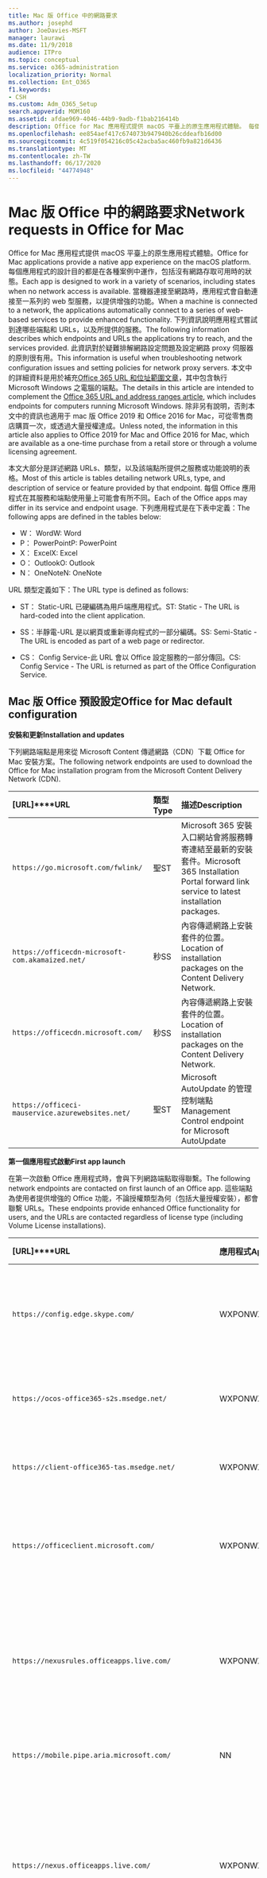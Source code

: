 ```yaml
---
title: Mac 版 Office 中的網路要求
ms.author: josephd
author: JoeDavies-MSFT
manager: laurawi
ms.date: 11/9/2018
audience: ITPro
ms.topic: conceptual
ms.service: o365-administration
localization_priority: Normal
ms.collection: Ent_O365
f1.keywords:
- CSH
ms.custom: Adm_O365_Setup
search.appverid: MOM160
ms.assetid: afdae969-4046-44b9-9adb-f1bab216414b
description: Office for Mac 應用程式提供 macOS 平臺上的原生應用程式體驗。 每個應用程式的設計目的都是在各種案例中運作，包括沒有網路存取可用時的狀態。 當機器連接至網路時，應用程式會自動連接至一系列的 web 型服務，以提供增強的功能。 本白皮書說明應用程式嘗試到達哪些端點和 URLs，以及所提供的服務。 此資訊對於疑難排解網路設定問題及設定網路 proxy 伺服器的原則很有用。 本文中的詳細資料主要是用於補充 Office 365 URL 和位址範圍文章。
ms.openlocfilehash: ee854aef417c674073b947940b26cddeafb16d00
ms.sourcegitcommit: 4c519f054216c05c42acba5ac460fb9a821d6436
ms.translationtype: MT
ms.contentlocale: zh-TW
ms.lasthandoff: 06/17/2020
ms.locfileid: "44774948"
---
```

# <a name="network-requests-in-office-for-mac"></a><span data-ttu-id="958d3-108">Mac 版 Office 中的網路要求</span><span class="sxs-lookup"><span data-stu-id="958d3-108">Network requests in Office for Mac</span></span>

<span data-ttu-id="958d3-109">Office for Mac 應用程式提供 macOS 平臺上的原生應用程式體驗。</span><span class="sxs-lookup"><span data-stu-id="958d3-109">Office for Mac applications provide a native app experience on the macOS platform.</span></span> <span data-ttu-id="958d3-110">每個應用程式的設計目的都是在各種案例中運作，包括沒有網路存取可用時的狀態。</span><span class="sxs-lookup"><span data-stu-id="958d3-110">Each app is designed to work in a variety of scenarios, including states when no network access is available.</span></span> <span data-ttu-id="958d3-111">當機器連接至網路時，應用程式會自動連接至一系列的 web 型服務，以提供增強的功能。</span><span class="sxs-lookup"><span data-stu-id="958d3-111">When a machine is connected to a network, the applications automatically connect to a series of web-based services to provide enhanced functionality.</span></span> <span data-ttu-id="958d3-112">下列資訊說明應用程式嘗試到達哪些端點和 URLs，以及所提供的服務。</span><span class="sxs-lookup"><span data-stu-id="958d3-112">The following information describes which endpoints and URLs the applications try to reach, and the services provided.</span></span> <span data-ttu-id="958d3-113">此資訊對於疑難排解網路設定問題及設定網路 proxy 伺服器的原則很有用。</span><span class="sxs-lookup"><span data-stu-id="958d3-113">This information is useful when troubleshooting network configuration issues and setting policies for network proxy servers.</span></span> <span data-ttu-id="958d3-114">本文中的詳細資料是用於補充[Office 365 URL 和位址範圍文章](urls-and-ip-address-ranges.md)，其中包含執行 Microsoft Windows 之電腦的端點。</span><span class="sxs-lookup"><span data-stu-id="958d3-114">The details in this article are intended to complement the [Office 365 URL and address ranges article](urls-and-ip-address-ranges.md), which includes endpoints for computers running Microsoft Windows.</span></span> <span data-ttu-id="958d3-115">除非另有說明，否則本文中的資訊也適用于 mac 版 Office 2019 和 Office 2016 for Mac，可從零售商店購買一次，或透過大量授權達成。</span><span class="sxs-lookup"><span data-stu-id="958d3-115">Unless noted, the information in this article also applies to Office 2019 for Mac and Office 2016 for Mac, which are available as a one-time purchase from a retail store or through a volume licensing agreement.</span></span> 

  
<span data-ttu-id="958d3-116">本文大部分是詳述網路 URLs、類型，以及該端點所提供之服務或功能說明的表格。</span><span class="sxs-lookup"><span data-stu-id="958d3-116">Most of this article is tables detailing network URLs, type, and description of service or feature provided by that endpoint.</span></span> <span data-ttu-id="958d3-117">每個 Office 應用程式在其服務和端點使用量上可能會有所不同。</span><span class="sxs-lookup"><span data-stu-id="958d3-117">Each of the Office apps may differ in its service and endpoint usage.</span></span> <span data-ttu-id="958d3-118">下列應用程式是在下表中定義：</span><span class="sxs-lookup"><span data-stu-id="958d3-118">The following apps are defined in the tables below:</span></span>
  
- <span data-ttu-id="958d3-119">W： Word</span><span class="sxs-lookup"><span data-stu-id="958d3-119">W: Word</span></span>
- <span data-ttu-id="958d3-120">P： PowerPoint</span><span class="sxs-lookup"><span data-stu-id="958d3-120">P: PowerPoint</span></span>
- <span data-ttu-id="958d3-121">X： Excel</span><span class="sxs-lookup"><span data-stu-id="958d3-121">X: Excel</span></span>
- <span data-ttu-id="958d3-122">O： Outlook</span><span class="sxs-lookup"><span data-stu-id="958d3-122">O: Outlook</span></span>
- <span data-ttu-id="958d3-123">N： OneNote</span><span class="sxs-lookup"><span data-stu-id="958d3-123">N: OneNote</span></span>
   
<span data-ttu-id="958d3-124">URL 類型定義如下：</span><span class="sxs-lookup"><span data-stu-id="958d3-124">The URL type is defined as follows:</span></span>
  
- <span data-ttu-id="958d3-125">ST： Static-URL 已硬編碼為用戶端應用程式。</span><span class="sxs-lookup"><span data-stu-id="958d3-125">ST: Static - The URL is hard-coded into the client application.</span></span>
    
- <span data-ttu-id="958d3-126">SS：半靜電-URL 是以網頁或重新導向程式的一部分編碼。</span><span class="sxs-lookup"><span data-stu-id="958d3-126">SS: Semi-Static - The URL is encoded as part of a web page or redirector.</span></span>
    
- <span data-ttu-id="958d3-127">CS： Config Service-此 URL 會以 Office 設定服務的一部分傳回。</span><span class="sxs-lookup"><span data-stu-id="958d3-127">CS: Config Service - The URL is returned as part of the Office Configuration Service.</span></span>

    
## <a name="office-for-mac-default-configuration"></a><span data-ttu-id="958d3-128">Mac 版 Office 預設設定</span><span class="sxs-lookup"><span data-stu-id="958d3-128">Office for Mac default configuration</span></span>

 <span data-ttu-id="958d3-129">**安裝和更新**</span><span class="sxs-lookup"><span data-stu-id="958d3-129">**Installation and updates**</span></span>
  
<span data-ttu-id="958d3-130">下列網路端點是用來從 Microsoft Content 傳遞網路（CDN）下載 Office for Mac 安裝方案。</span><span class="sxs-lookup"><span data-stu-id="958d3-130">The following network endpoints are used to download the Office for Mac installation program from the Microsoft Content Delivery Network (CDN).</span></span>
  
|<span data-ttu-id="958d3-131">[URL]\*\*\*\*</span><span class="sxs-lookup"><span data-stu-id="958d3-131">**URL**</span></span>|<span data-ttu-id="958d3-132">**類型**</span><span class="sxs-lookup"><span data-stu-id="958d3-132">**Type**</span></span>|<span data-ttu-id="958d3-133">**描述**</span><span class="sxs-lookup"><span data-stu-id="958d3-133">**Description**</span></span>|
|:-----|:-----|:-----|
|```https://go.microsoft.com/fwlink/```  <br/> |<span data-ttu-id="958d3-134">聖</span><span class="sxs-lookup"><span data-stu-id="958d3-134">ST</span></span>  <br/> |<span data-ttu-id="958d3-135">Microsoft 365 安裝入口網站會將服務轉寄連結至最新的安裝套件。</span><span class="sxs-lookup"><span data-stu-id="958d3-135">Microsoft 365 Installation Portal forward link service to latest installation packages.</span></span>  <br/> |
|```https://officecdn-microsoft-com.akamaized.net/```  <br/> |<span data-ttu-id="958d3-136">秒</span><span class="sxs-lookup"><span data-stu-id="958d3-136">SS</span></span>  <br/> |<span data-ttu-id="958d3-137">內容傳遞網路上安裝套件的位置。</span><span class="sxs-lookup"><span data-stu-id="958d3-137">Location of installation packages on the Content Delivery Network.</span></span>  <br/> |
|```https://officecdn.microsoft.com/```  <br/> |<span data-ttu-id="958d3-138">秒</span><span class="sxs-lookup"><span data-stu-id="958d3-138">SS</span></span>  <br/> |<span data-ttu-id="958d3-139">內容傳遞網路上安裝套件的位置。</span><span class="sxs-lookup"><span data-stu-id="958d3-139">Location of installation packages on the Content Delivery Network.</span></span>  <br/> |
|```https://officeci-mauservice.azurewebsites.net/```  <br/> |<span data-ttu-id="958d3-140">聖</span><span class="sxs-lookup"><span data-stu-id="958d3-140">ST</span></span>  <br/> |<span data-ttu-id="958d3-141">Microsoft AutoUpdate 的管理控制端點</span><span class="sxs-lookup"><span data-stu-id="958d3-141">Management Control endpoint for Microsoft AutoUpdate</span></span>  <br/> |
   
 <span data-ttu-id="958d3-142">**第一個應用程式啟動**</span><span class="sxs-lookup"><span data-stu-id="958d3-142">**First app launch**</span></span>
  
<span data-ttu-id="958d3-143">在第一次啟動 Office 應用程式時，會與下列網路端點取得聯繫。</span><span class="sxs-lookup"><span data-stu-id="958d3-143">The following network endpoints are contacted on first launch of an Office app.</span></span> <span data-ttu-id="958d3-144">這些端點為使用者提供增強的 Office 功能，不論授權類型為何（包括大量授權安裝），都會聯繫 URLs。</span><span class="sxs-lookup"><span data-stu-id="958d3-144">These endpoints provide enhanced Office functionality for users, and the URLs are contacted regardless of license type (including Volume License installations).</span></span>
  
|<span data-ttu-id="958d3-145">[URL]\*\*\*\*</span><span class="sxs-lookup"><span data-stu-id="958d3-145">**URL**</span></span>|<span data-ttu-id="958d3-146">**應用程式**</span><span class="sxs-lookup"><span data-stu-id="958d3-146">**Apps**</span></span>|<span data-ttu-id="958d3-147">**類型**</span><span class="sxs-lookup"><span data-stu-id="958d3-147">**Type**</span></span>|<span data-ttu-id="958d3-148">**描述**</span><span class="sxs-lookup"><span data-stu-id="958d3-148">**Description**</span></span>|
|:-----|:-----|:-----|:-----|
|```https://config.edge.skype.com/```  <br/> |<span data-ttu-id="958d3-149">WXPON</span><span class="sxs-lookup"><span data-stu-id="958d3-149">WXPON</span></span>  <br/> |<span data-ttu-id="958d3-150">聖</span><span class="sxs-lookup"><span data-stu-id="958d3-150">ST</span></span>  <br/> |<span data-ttu-id="958d3-151">' Flighting ' 設定-允許功能變亮及實驗。</span><span class="sxs-lookup"><span data-stu-id="958d3-151">'Flighting' Configuration - allows for feature light-up and experimentation.</span></span>  <br/> |
|```https://ocos-office365-s2s.msedge.net/```  <br/> |<span data-ttu-id="958d3-152">WXPON</span><span class="sxs-lookup"><span data-stu-id="958d3-152">WXPON</span></span>  <br/> |<span data-ttu-id="958d3-153">聖</span><span class="sxs-lookup"><span data-stu-id="958d3-153">ST</span></span>  <br/> |<span data-ttu-id="958d3-154">' Flighting ' 網路設定測試</span><span class="sxs-lookup"><span data-stu-id="958d3-154">'Flighting' Network Configuration Test</span></span>  <br/> |
|```https://client-office365-tas.msedge.net/```  <br/> |<span data-ttu-id="958d3-155">WXPON</span><span class="sxs-lookup"><span data-stu-id="958d3-155">WXPON</span></span>  <br/> |<span data-ttu-id="958d3-156">聖</span><span class="sxs-lookup"><span data-stu-id="958d3-156">ST</span></span>  <br/> |<span data-ttu-id="958d3-157">' Flighting ' 網路設定測試</span><span class="sxs-lookup"><span data-stu-id="958d3-157">'Flighting' Network Configuration Test</span></span>  <br/> |
|```https://officeclient.microsoft.com/```  <br/> |<span data-ttu-id="958d3-158">WXPON</span><span class="sxs-lookup"><span data-stu-id="958d3-158">WXPON</span></span>  <br/> |<span data-ttu-id="958d3-159">聖</span><span class="sxs-lookup"><span data-stu-id="958d3-159">ST</span></span>  <br/> |<span data-ttu-id="958d3-160">Office 設定服務-服務端點的主清單。</span><span class="sxs-lookup"><span data-stu-id="958d3-160">Office Configuration Service - Master list of service endpoints.</span></span>  <br/> |
|```https://nexusrules.officeapps.live.com/```  <br/> |<span data-ttu-id="958d3-161">WXPON</span><span class="sxs-lookup"><span data-stu-id="958d3-161">WXPON</span></span>  <br/> |<span data-ttu-id="958d3-162">聖</span><span class="sxs-lookup"><span data-stu-id="958d3-162">ST</span></span>  <br/> |<span data-ttu-id="958d3-163">Office 規則遙測下載-告知用戶端要上傳至遙測服務的資料和事件。</span><span class="sxs-lookup"><span data-stu-id="958d3-163">Office Rules Telemetry download - Informs the client about what data and events to upload to the telemetry service.</span></span>  <br/> |
|```https://mobile.pipe.aria.microsoft.com/```  <br/> |<span data-ttu-id="958d3-164">N</span><span class="sxs-lookup"><span data-stu-id="958d3-164">N</span></span>  <br/> |<span data-ttu-id="958d3-165">Cs</span><span class="sxs-lookup"><span data-stu-id="958d3-165">CS</span></span>  <br/> |<span data-ttu-id="958d3-166">OneNote 遙測服務</span><span class="sxs-lookup"><span data-stu-id="958d3-166">OneNote Telemetry Service</span></span>  <br/> |
|```https://nexus.officeapps.live.com/```  <br/> |<span data-ttu-id="958d3-167">WXPON</span><span class="sxs-lookup"><span data-stu-id="958d3-167">WXPON</span></span>  <br/> |<span data-ttu-id="958d3-168">聖</span><span class="sxs-lookup"><span data-stu-id="958d3-168">ST</span></span>  <br/> |<span data-ttu-id="958d3-169">Office 遙測上傳報告-"Heartbeart" 和在用戶端發生的錯誤事件會上傳至遙測服務。</span><span class="sxs-lookup"><span data-stu-id="958d3-169">Office Telemetry Upload Reporting - "Heartbeart" and error events that occur on the client are uploaded to the telemetry service.</span></span>  <br/> |
|```https://templateservice.office.com/```  <br/> |<span data-ttu-id="958d3-170">WXP</span><span class="sxs-lookup"><span data-stu-id="958d3-170">WXP</span></span>  <br/> |<span data-ttu-id="958d3-171">Cs</span><span class="sxs-lookup"><span data-stu-id="958d3-171">CS</span></span>  <br/> |<span data-ttu-id="958d3-172">Office 範本服務-為使用者提供線上檔範本。</span><span class="sxs-lookup"><span data-stu-id="958d3-172">Office Template Service - Provides users with online document templates.</span></span>  <br/> |
|```https://omextemplates.content.office.net/```  <br/> |<span data-ttu-id="958d3-173">WXP</span><span class="sxs-lookup"><span data-stu-id="958d3-173">WXP</span></span>  <br/> |<span data-ttu-id="958d3-174">Cs</span><span class="sxs-lookup"><span data-stu-id="958d3-174">CS</span></span>  <br/> |<span data-ttu-id="958d3-175">Office 範本下載-PNG 範本影像的儲存。</span><span class="sxs-lookup"><span data-stu-id="958d3-175">Office Templates Downloads - Storage of PNG template images.</span></span>  <br/> |
|```https://store.office.com/```  <br/> |<span data-ttu-id="958d3-176">WXP</span><span class="sxs-lookup"><span data-stu-id="958d3-176">WXP</span></span>  <br/> |<span data-ttu-id="958d3-177">Cs</span><span class="sxs-lookup"><span data-stu-id="958d3-177">CS</span></span>  <br/> |<span data-ttu-id="958d3-178">Office 應用程式的儲存區設定。</span><span class="sxs-lookup"><span data-stu-id="958d3-178">Store configuration for Office apps.</span></span>  <br/> |
|```https://odc.officeapps.live.com/```  <br/> |<span data-ttu-id="958d3-179">WXPN</span><span class="sxs-lookup"><span data-stu-id="958d3-179">WXPN</span></span>  <br/> |<span data-ttu-id="958d3-180">Cs</span><span class="sxs-lookup"><span data-stu-id="958d3-180">CS</span></span>  <br/> |<span data-ttu-id="958d3-181">Office 檔整合服務目錄（服務和端點清單）和主領域探索。</span><span class="sxs-lookup"><span data-stu-id="958d3-181">Office Document Integration Services Catalog (list of services and endpoints) and Home Realm Discovery.</span></span>  <br/> |
|```https://cdn.odc.officeapps.live.com/```  <br/> |<span data-ttu-id="958d3-182">WXPON</span><span class="sxs-lookup"><span data-stu-id="958d3-182">WXPON</span></span>  <br/> |<span data-ttu-id="958d3-183">Cs</span><span class="sxs-lookup"><span data-stu-id="958d3-183">CS</span></span>  <br/> |<span data-ttu-id="958d3-184">家庭領域探索 v2 的資源（15.40 和更新版本）</span><span class="sxs-lookup"><span data-stu-id="958d3-184">Resources for Home Realm Discovery v2 (15.40 and later)</span></span>  <br/> |
|```https://officecdn.microsoft.com/```  <br/> |<span data-ttu-id="958d3-185">WXPON</span><span class="sxs-lookup"><span data-stu-id="958d3-185">WXPON</span></span>  <br/> |<span data-ttu-id="958d3-186">聖</span><span class="sxs-lookup"><span data-stu-id="958d3-186">ST</span></span>  <br/> |<span data-ttu-id="958d3-187">Microsoft AutoUpdate 資訊清單-檢查是否有可用的更新</span><span class="sxs-lookup"><span data-stu-id="958d3-187">Microsoft AutoUpdate Manifests - checks to see if there are updates available</span></span>  <br/> |
|```https://ajax.aspnetcdn.com/```  <br/> |<span data-ttu-id="958d3-188">WXPO</span><span class="sxs-lookup"><span data-stu-id="958d3-188">WXPO</span></span>  <br/> |<span data-ttu-id="958d3-189">秒</span><span class="sxs-lookup"><span data-stu-id="958d3-189">SS</span></span>  <br/> |<span data-ttu-id="958d3-190">Microsoft Ajax JavaScript 程式庫</span><span class="sxs-lookup"><span data-stu-id="958d3-190">Microsoft Ajax JavaScript Library</span></span>  <br/> |
|```https://wikipedia.firstpartyapps.oaspapps.com/```  <br/> |<span data-ttu-id="958d3-191">W</span><span class="sxs-lookup"><span data-stu-id="958d3-191">W</span></span>  <br/> |<span data-ttu-id="958d3-192">秒</span><span class="sxs-lookup"><span data-stu-id="958d3-192">SS</span></span>  <br/> |<span data-ttu-id="958d3-193">適用于 Office 的維琪百科應用程式設定和資源。</span><span class="sxs-lookup"><span data-stu-id="958d3-193">Wikipedia app for Office configuration and resources.</span></span>  <br/> |
|```https://excelbingmap.firstpartyapps.oaspapps.com/```  <br/> |<span data-ttu-id="958d3-194">X</span><span class="sxs-lookup"><span data-stu-id="958d3-194">X</span></span>  <br/> |<span data-ttu-id="958d3-195">秒</span><span class="sxs-lookup"><span data-stu-id="958d3-195">SS</span></span>  <br/> |<span data-ttu-id="958d3-196">適用于 Office 設定和資源的 Bing 地圖應用程式。</span><span class="sxs-lookup"><span data-stu-id="958d3-196">Bing Map app for Office configuration and resources.</span></span>  <br/> |
|```https://peoplegraph.firstpartyapps.oaspapps.com/```  <br/> |<span data-ttu-id="958d3-197">X</span><span class="sxs-lookup"><span data-stu-id="958d3-197">X</span></span>  <br/> |<span data-ttu-id="958d3-198">秒</span><span class="sxs-lookup"><span data-stu-id="958d3-198">SS</span></span>  <br/> |<span data-ttu-id="958d3-199">Office 設定和資源的人員圖表應用程式。</span><span class="sxs-lookup"><span data-stu-id="958d3-199">People Graph app for Office configuration and resources.</span></span>  <br/> |
|```https://www.onenote.com/```  <br/> |<span data-ttu-id="958d3-200">N</span><span class="sxs-lookup"><span data-stu-id="958d3-200">N</span></span>  <br/> |<span data-ttu-id="958d3-201">聖</span><span class="sxs-lookup"><span data-stu-id="958d3-201">ST</span></span>  <br/> |<span data-ttu-id="958d3-202">OneNote 的新內容。</span><span class="sxs-lookup"><span data-stu-id="958d3-202">What's New content for OneNote.</span></span>  <br/> |
|```https://site-cdn.onenote.net/```  <br/> |<span data-ttu-id="958d3-203">N</span><span class="sxs-lookup"><span data-stu-id="958d3-203">N</span></span>  <br/> |<span data-ttu-id="958d3-204">聖</span><span class="sxs-lookup"><span data-stu-id="958d3-204">ST</span></span>  <br/> |<span data-ttu-id="958d3-205">OneNote 的新內容。</span><span class="sxs-lookup"><span data-stu-id="958d3-205">New content for OneNote.</span></span>  <br/> |
|```https://site-cdn.onenote.net/```  <br/> |<span data-ttu-id="958d3-206">N</span><span class="sxs-lookup"><span data-stu-id="958d3-206">N</span></span>  <br/> |<span data-ttu-id="958d3-207">秒</span><span class="sxs-lookup"><span data-stu-id="958d3-207">SS</span></span>  <br/> |<span data-ttu-id="958d3-208">OneNote 的新圖像。</span><span class="sxs-lookup"><span data-stu-id="958d3-208">What's New images for OneNote.</span></span>  <br/> |
|```https://acompli.helpshift.com/```  <br/> |<span data-ttu-id="958d3-209">O</span><span class="sxs-lookup"><span data-stu-id="958d3-209">O</span></span>  <br/> |<span data-ttu-id="958d3-210">聖</span><span class="sxs-lookup"><span data-stu-id="958d3-210">ST</span></span>  <br/> |<span data-ttu-id="958d3-211">應用程式內支援服務。</span><span class="sxs-lookup"><span data-stu-id="958d3-211">In-app Support Service.</span></span>  <br/> |
|```https://prod-global-autodetect.acompli.net/```  <br/> |<span data-ttu-id="958d3-212">O</span><span class="sxs-lookup"><span data-stu-id="958d3-212">O</span></span>  <br/> |<span data-ttu-id="958d3-213">聖</span><span class="sxs-lookup"><span data-stu-id="958d3-213">ST</span></span>  <br/> |<span data-ttu-id="958d3-214">電子郵件帳戶偵測服務。</span><span class="sxs-lookup"><span data-stu-id="958d3-214">Email Account Detection Service.</span></span>  <br/> |
|```https://autodiscover-s.outlook.com/```  <br/> |<span data-ttu-id="958d3-215">WXPO</span><span class="sxs-lookup"><span data-stu-id="958d3-215">WXPO</span></span>  <br/> |<span data-ttu-id="958d3-216">聖</span><span class="sxs-lookup"><span data-stu-id="958d3-216">ST</span></span>  <br/> |<span data-ttu-id="958d3-217">Outlook 自動探索</span><span class="sxs-lookup"><span data-stu-id="958d3-217">Outlook AutoDiscovery</span></span>  <br/> |
|```https://outlook.office365.com/```  <br/> |<span data-ttu-id="958d3-218">WXPO</span><span class="sxs-lookup"><span data-stu-id="958d3-218">WXPO</span></span>  <br/> |<span data-ttu-id="958d3-219">聖</span><span class="sxs-lookup"><span data-stu-id="958d3-219">ST</span></span>  <br/> |<span data-ttu-id="958d3-220">Microsoft 365 服務的 Outlook 端點。</span><span class="sxs-lookup"><span data-stu-id="958d3-220">Outlook endpoint for Microsoft 365 service.</span></span>  <br/> |
|```https://r1.res.office365.com/```  <br/> |<span data-ttu-id="958d3-221">O</span><span class="sxs-lookup"><span data-stu-id="958d3-221">O</span></span>  <br/> |<span data-ttu-id="958d3-222">聖</span><span class="sxs-lookup"><span data-stu-id="958d3-222">ST</span></span>  <br/> |<span data-ttu-id="958d3-223">Outlook 增益集的圖示。</span><span class="sxs-lookup"><span data-stu-id="958d3-223">Icons for Outlook add-ins.</span></span>  <br/> |
   
> [!NOTE]
> <span data-ttu-id="958d3-224">Office 設定服務充當所有 Microsoft Office 用戶端的自動探索服務，而不只是 Mac 的功能。</span><span class="sxs-lookup"><span data-stu-id="958d3-224">The Office Configuration Service acts as an auto-discovery service for all Microsoft Office clients, not just for Mac.</span></span> <span data-ttu-id="958d3-225">在回應中傳回的端點是非靜態的，因為這項變更很少，但仍然可行。</span><span class="sxs-lookup"><span data-stu-id="958d3-225">The endpoints returned in the response are semi-static in that change is very infrequent, but still possible.</span></span> 
  
 <span data-ttu-id="958d3-226">**登入**</span><span class="sxs-lookup"><span data-stu-id="958d3-226">**Sign-in**</span></span>
  
<span data-ttu-id="958d3-227">登入雲端式儲存體時，會聯繫到下列網路端點。</span><span class="sxs-lookup"><span data-stu-id="958d3-227">The following network endpoints are contacted when signing in to cloud-based storage.</span></span> <span data-ttu-id="958d3-228">視您的帳戶類型而定，可能會聯繫到不同的服務。</span><span class="sxs-lookup"><span data-stu-id="958d3-228">Depending on your account type, different services may be contacted.</span></span> <span data-ttu-id="958d3-229">例如：</span><span class="sxs-lookup"><span data-stu-id="958d3-229">For example:</span></span>
  
- <span data-ttu-id="958d3-230">**MSA： Microsoft 帳戶**-通常用於消費和零售案例</span><span class="sxs-lookup"><span data-stu-id="958d3-230">**MSA: Microsoft Account** - typically used for consumer and retail scenarios</span></span> 
    
- <span data-ttu-id="958d3-231">**OrgID：組織帳戶**-通常用於商業案例</span><span class="sxs-lookup"><span data-stu-id="958d3-231">**OrgID: Organization Account** - typically used for commercial scenarios</span></span> 
    
|<span data-ttu-id="958d3-232">[URL]\*\*\*\*</span><span class="sxs-lookup"><span data-stu-id="958d3-232">**URL**</span></span>|<span data-ttu-id="958d3-233">**應用程式**</span><span class="sxs-lookup"><span data-stu-id="958d3-233">**Apps**</span></span>|<span data-ttu-id="958d3-234">**類型**</span><span class="sxs-lookup"><span data-stu-id="958d3-234">**Type**</span></span>|<span data-ttu-id="958d3-235">**描述**</span><span class="sxs-lookup"><span data-stu-id="958d3-235">**Description**</span></span>|
|:-----|:-----|:-----|:-----|
|```https://login.windows.net/```  <br/> |<span data-ttu-id="958d3-236">WXPON</span><span class="sxs-lookup"><span data-stu-id="958d3-236">WXPON</span></span>  <br/> |<span data-ttu-id="958d3-237">聖</span><span class="sxs-lookup"><span data-stu-id="958d3-237">ST</span></span>  <br/> |<span data-ttu-id="958d3-238">Windows 授權服務</span><span class="sxs-lookup"><span data-stu-id="958d3-238">Windows Authorization Service</span></span>  <br/> |
|```https://login.microsoftonline.com/```  <br/> |<span data-ttu-id="958d3-239">WXPON</span><span class="sxs-lookup"><span data-stu-id="958d3-239">WXPON</span></span>  <br/> |<span data-ttu-id="958d3-240">聖</span><span class="sxs-lookup"><span data-stu-id="958d3-240">ST</span></span>  <br/> |<span data-ttu-id="958d3-241">Microsoft 365 登入服務（OrgID）</span><span class="sxs-lookup"><span data-stu-id="958d3-241">Microsoft 365 Login Service (OrgID)</span></span>  <br/> |
|```https://login.live.com/```  <br/> |<span data-ttu-id="958d3-242">WXPON</span><span class="sxs-lookup"><span data-stu-id="958d3-242">WXPON</span></span>  <br/> |<span data-ttu-id="958d3-243">聖</span><span class="sxs-lookup"><span data-stu-id="958d3-243">ST</span></span>  <br/> |<span data-ttu-id="958d3-244">Microsoft 帳戶登入服務（MSA）</span><span class="sxs-lookup"><span data-stu-id="958d3-244">Microsoft Account Login Service (MSA)</span></span>  <br/> |
|```https://auth.gfx.ms/```  <br/> |<span data-ttu-id="958d3-245">WXPON</span><span class="sxs-lookup"><span data-stu-id="958d3-245">WXPON</span></span>  <br/> |<span data-ttu-id="958d3-246">Cs</span><span class="sxs-lookup"><span data-stu-id="958d3-246">CS</span></span>  <br/> |<span data-ttu-id="958d3-247">Microsoft 帳戶登入服務 Helper （MSA）</span><span class="sxs-lookup"><span data-stu-id="958d3-247">Microsoft Account Login Service Helper (MSA)</span></span>  <br/> |
|```https://secure.aadcdn.microsoftonline-p.com/```  <br/> |<span data-ttu-id="958d3-248">WXPON</span><span class="sxs-lookup"><span data-stu-id="958d3-248">WXPON</span></span>  <br/> |<span data-ttu-id="958d3-249">秒</span><span class="sxs-lookup"><span data-stu-id="958d3-249">SS</span></span>  <br/> |<span data-ttu-id="958d3-250">Microsoft 365 登入商標（OrgID）</span><span class="sxs-lookup"><span data-stu-id="958d3-250">Microsoft 365 Login Branding (OrgID)</span></span>  <br/> |
|```https://ocws.officeapps.live.com/```  <br/> |<span data-ttu-id="958d3-251">WXPN</span><span class="sxs-lookup"><span data-stu-id="958d3-251">WXPN</span></span>  <br/> |<span data-ttu-id="958d3-252">Cs</span><span class="sxs-lookup"><span data-stu-id="958d3-252">CS</span></span>  <br/> |<span data-ttu-id="958d3-253">檔和位置存放區定位器</span><span class="sxs-lookup"><span data-stu-id="958d3-253">Document and Places Storage Locator</span></span>  <br/> |
|```https://roaming.officeapps.live.com/```  <br/> |<span data-ttu-id="958d3-254">WXPN</span><span class="sxs-lookup"><span data-stu-id="958d3-254">WXPN</span></span>  <br/> |<span data-ttu-id="958d3-255">Cs</span><span class="sxs-lookup"><span data-stu-id="958d3-255">CS</span></span>  <br/> |<span data-ttu-id="958d3-256">最近使用的（MRU）檔服務</span><span class="sxs-lookup"><span data-stu-id="958d3-256">Most Recently Used (MRU) document service</span></span>  <br/> |
   
> [!NOTE]
> <span data-ttu-id="958d3-257">若為訂閱型和零售授權，登入都會啟用產品，並可存取雲端資源，例如 OneDrive。</span><span class="sxs-lookup"><span data-stu-id="958d3-257">For subscription-based and retail licenses, signing in both activates the product, and enables access to cloud resources such as OneDrive.</span></span> <span data-ttu-id="958d3-258">對於大量授權安裝，使用者仍會收到登入（預設值），但是只有在產品已經啟用時，才需要存取雲端資源。</span><span class="sxs-lookup"><span data-stu-id="958d3-258">For Volume License installations, users are still prompted to sign-in (by default), but that is only required for access to cloud resources, as the product is already activated.</span></span> 
  
 <span data-ttu-id="958d3-259">**產品啟用**</span><span class="sxs-lookup"><span data-stu-id="958d3-259">**Product activation**</span></span>
  
<span data-ttu-id="958d3-260">下列網路端點適用于 Microsoft 365 訂閱和零售授權啟用。</span><span class="sxs-lookup"><span data-stu-id="958d3-260">The following network endpoints apply to Microsoft 365 Subscription and Retail License activations.</span></span> <span data-ttu-id="958d3-261">具體而言，這不會套用到大量授權安裝。</span><span class="sxs-lookup"><span data-stu-id="958d3-261">Specifically, this does NOT apply to Volume License installations.</span></span>
  
|<span data-ttu-id="958d3-262">[URL]\*\*\*\*</span><span class="sxs-lookup"><span data-stu-id="958d3-262">**URL**</span></span>|<span data-ttu-id="958d3-263">**應用程式**</span><span class="sxs-lookup"><span data-stu-id="958d3-263">**Apps**</span></span>|<span data-ttu-id="958d3-264">**類型**</span><span class="sxs-lookup"><span data-stu-id="958d3-264">**Type**</span></span>|<span data-ttu-id="958d3-265">**描述**</span><span class="sxs-lookup"><span data-stu-id="958d3-265">**Description**</span></span>|
|:-----|:-----|:-----|:-----|
|```https://ols.officeapps.live.com/```  <br/> |<span data-ttu-id="958d3-266">WXPON</span><span class="sxs-lookup"><span data-stu-id="958d3-266">WXPON</span></span>  <br/> |<span data-ttu-id="958d3-267">Cs</span><span class="sxs-lookup"><span data-stu-id="958d3-267">CS</span></span>  <br/> |<span data-ttu-id="958d3-268">Office 授權服務</span><span class="sxs-lookup"><span data-stu-id="958d3-268">Office Licensing Service</span></span>  <br/> |
   
 <span data-ttu-id="958d3-269">**新的內容**</span><span class="sxs-lookup"><span data-stu-id="958d3-269">**What's New content**</span></span>
  
<span data-ttu-id="958d3-270">下列網路端點只適用于 Microsoft 365 訂閱。</span><span class="sxs-lookup"><span data-stu-id="958d3-270">The following network endpoints apply to Microsoft 365 Subscription only.</span></span>
  
|<span data-ttu-id="958d3-271">[URL]\*\*\*\*</span><span class="sxs-lookup"><span data-stu-id="958d3-271">**URL**</span></span>|<span data-ttu-id="958d3-272">**應用程式**</span><span class="sxs-lookup"><span data-stu-id="958d3-272">**Apps**</span></span>|<span data-ttu-id="958d3-273">**類型**</span><span class="sxs-lookup"><span data-stu-id="958d3-273">**Type**</span></span>|<span data-ttu-id="958d3-274">**描述**</span><span class="sxs-lookup"><span data-stu-id="958d3-274">**Description**</span></span>|
|:-----|:-----|:-----|:-----|
|```https://contentstorage.osi.office.net/```  <br/> |<span data-ttu-id="958d3-275">WXPO</span><span class="sxs-lookup"><span data-stu-id="958d3-275">WXPO</span></span>  <br/> |<span data-ttu-id="958d3-276">秒</span><span class="sxs-lookup"><span data-stu-id="958d3-276">SS</span></span>  <br/> |<span data-ttu-id="958d3-277">何謂「新的 JSON 頁面」內容。</span><span class="sxs-lookup"><span data-stu-id="958d3-277">What's New JSON page content.</span></span>  <br/> |
   
 <span data-ttu-id="958d3-278">**研究員**</span><span class="sxs-lookup"><span data-stu-id="958d3-278">**Researcher**</span></span>
  
<span data-ttu-id="958d3-279">下列網路端點只適用于 Microsoft 365 訂閱。</span><span class="sxs-lookup"><span data-stu-id="958d3-279">The following network endpoints apply to Microsoft 365 Subscription only.</span></span>
  
|<span data-ttu-id="958d3-280">[URL]\*\*\*\*</span><span class="sxs-lookup"><span data-stu-id="958d3-280">**URL**</span></span>|<span data-ttu-id="958d3-281">**應用程式**</span><span class="sxs-lookup"><span data-stu-id="958d3-281">**Apps**</span></span>|<span data-ttu-id="958d3-282">**類型**</span><span class="sxs-lookup"><span data-stu-id="958d3-282">**Type**</span></span>|<span data-ttu-id="958d3-283">**描述**</span><span class="sxs-lookup"><span data-stu-id="958d3-283">**Description**</span></span>|
|:-----|:-----|:-----|:-----|
|```https://entity.osi.office.net/```  <br/> |<span data-ttu-id="958d3-284">W</span><span class="sxs-lookup"><span data-stu-id="958d3-284">W</span></span>  <br/> |<span data-ttu-id="958d3-285">Cs</span><span class="sxs-lookup"><span data-stu-id="958d3-285">CS</span></span>  <br/> |<span data-ttu-id="958d3-286">研究員 Web 服務</span><span class="sxs-lookup"><span data-stu-id="958d3-286">Researcher Web Service</span></span>  <br/> |
|```https://cdn.entity.osi.office.net/```  <br/> |<span data-ttu-id="958d3-287">W</span><span class="sxs-lookup"><span data-stu-id="958d3-287">W</span></span>  <br/> |<span data-ttu-id="958d3-288">Cs</span><span class="sxs-lookup"><span data-stu-id="958d3-288">CS</span></span>  <br/> |<span data-ttu-id="958d3-289">研究員靜態內容</span><span class="sxs-lookup"><span data-stu-id="958d3-289">Researcher Static Content</span></span>  <br/> |
|```https://www.bing.com/```  <br/> |<span data-ttu-id="958d3-290">W</span><span class="sxs-lookup"><span data-stu-id="958d3-290">W</span></span>  <br/> |<span data-ttu-id="958d3-291">Cs</span><span class="sxs-lookup"><span data-stu-id="958d3-291">CS</span></span>  <br/> |<span data-ttu-id="958d3-292">研究員內容提供者</span><span class="sxs-lookup"><span data-stu-id="958d3-292">Researcher Content Provider</span></span>  <br/> |
   
 <span data-ttu-id="958d3-293">**智慧查閱**</span><span class="sxs-lookup"><span data-stu-id="958d3-293">**Smart Lookup**</span></span>
  
<span data-ttu-id="958d3-294">下列網路端點同時適用于 Microsoft 365 訂閱和零售/大量授權啟用。</span><span class="sxs-lookup"><span data-stu-id="958d3-294">The following network endpoints apply to both Microsoft 365 Subscription and Retail/Volume License activations.</span></span>
  
|<span data-ttu-id="958d3-295">[URL]\*\*\*\*</span><span class="sxs-lookup"><span data-stu-id="958d3-295">**URL**</span></span>|<span data-ttu-id="958d3-296">**應用程式**</span><span class="sxs-lookup"><span data-stu-id="958d3-296">**Apps**</span></span>|<span data-ttu-id="958d3-297">**類型**</span><span class="sxs-lookup"><span data-stu-id="958d3-297">**Type**</span></span>|<span data-ttu-id="958d3-298">**描述**</span><span class="sxs-lookup"><span data-stu-id="958d3-298">**Description**</span></span>|
|:-----|:-----|:-----|:-----|
|```https://uci.officeapps.live.com/```  <br/> |<span data-ttu-id="958d3-299">WXPN</span><span class="sxs-lookup"><span data-stu-id="958d3-299">WXPN</span></span>  <br/> |<span data-ttu-id="958d3-300">Cs</span><span class="sxs-lookup"><span data-stu-id="958d3-300">CS</span></span>  <br/> |<span data-ttu-id="958d3-301">Insights Web 服務</span><span class="sxs-lookup"><span data-stu-id="958d3-301">Insights Web Service</span></span>  <br/> |
|```https://ajax.googleapis.com/```  <br/> |<span data-ttu-id="958d3-302">WXPN</span><span class="sxs-lookup"><span data-stu-id="958d3-302">WXPN</span></span>  <br/> |<span data-ttu-id="958d3-303">Cs</span><span class="sxs-lookup"><span data-stu-id="958d3-303">CS</span></span>  <br/> |<span data-ttu-id="958d3-304">JQuery 程式庫</span><span class="sxs-lookup"><span data-stu-id="958d3-304">JQuery Library</span></span>  <br/> |
|```https://cdnjs.cloudflare.com/```  <br/> |<span data-ttu-id="958d3-305">WXPN</span><span class="sxs-lookup"><span data-stu-id="958d3-305">WXPN</span></span>  <br/> |<span data-ttu-id="958d3-306">Cs</span><span class="sxs-lookup"><span data-stu-id="958d3-306">CS</span></span>  <br/> |<span data-ttu-id="958d3-307">支援 JavaScript 程式庫</span><span class="sxs-lookup"><span data-stu-id="958d3-307">Supporting JavaScript Library</span></span>  <br/> |
|```https://www.bing.com/```  <br/> |<span data-ttu-id="958d3-308">WXPN</span><span class="sxs-lookup"><span data-stu-id="958d3-308">WXPN</span></span>  <br/> |<span data-ttu-id="958d3-309">Cs</span><span class="sxs-lookup"><span data-stu-id="958d3-309">CS</span></span>  <br/> |<span data-ttu-id="958d3-310">Insights 內容提供者</span><span class="sxs-lookup"><span data-stu-id="958d3-310">Insights Content Provider</span></span>  <br/> |
|```https://tse1.mm.bing.net/```  <br/> |<span data-ttu-id="958d3-311">WXPN</span><span class="sxs-lookup"><span data-stu-id="958d3-311">WXPN</span></span>  <br/> |<span data-ttu-id="958d3-312">Cs</span><span class="sxs-lookup"><span data-stu-id="958d3-312">CS</span></span>  <br/> |<span data-ttu-id="958d3-313">Insights 內容提供者</span><span class="sxs-lookup"><span data-stu-id="958d3-313">Insights Content Provider</span></span>  <br/> |
   
 <span data-ttu-id="958d3-314">**PowerPoint 設計工具**</span><span class="sxs-lookup"><span data-stu-id="958d3-314">**PowerPoint Designer**</span></span>
  
<span data-ttu-id="958d3-315">下列網路端點只適用于 Microsoft 365 訂閱。</span><span class="sxs-lookup"><span data-stu-id="958d3-315">The following network endpoints apply to Microsoft 365 Subscription only.</span></span>
  
|<span data-ttu-id="958d3-316">[URL]\*\*\*\*</span><span class="sxs-lookup"><span data-stu-id="958d3-316">**URL**</span></span>|<span data-ttu-id="958d3-317">**應用程式**</span><span class="sxs-lookup"><span data-stu-id="958d3-317">**Apps**</span></span>|<span data-ttu-id="958d3-318">**類型**</span><span class="sxs-lookup"><span data-stu-id="958d3-318">**Type**</span></span>|<span data-ttu-id="958d3-319">**描述**</span><span class="sxs-lookup"><span data-stu-id="958d3-319">**Description**</span></span>|
|:-----|:-----|:-----|:-----|
|```https://pptsgs.officeapps.live.com/```  <br/> |<span data-ttu-id="958d3-320">P</span><span class="sxs-lookup"><span data-stu-id="958d3-320">P</span></span>  <br/> |<span data-ttu-id="958d3-321">Cs</span><span class="sxs-lookup"><span data-stu-id="958d3-321">CS</span></span>  <br/> |<span data-ttu-id="958d3-322">PowerPoint 設計工具 web 服務</span><span class="sxs-lookup"><span data-stu-id="958d3-322">PowerPoint Designer web service</span></span>  <br/> |
   
 <span data-ttu-id="958d3-323">**PowerPoint 快速啟動工具**</span><span class="sxs-lookup"><span data-stu-id="958d3-323">**PowerPoint QuickStarter**</span></span>
  
<span data-ttu-id="958d3-324">下列網路端點只適用于 Microsoft 365 訂閱。</span><span class="sxs-lookup"><span data-stu-id="958d3-324">The following network endpoints apply to Microsoft 365 Subscription only.</span></span>
  
|<span data-ttu-id="958d3-325">[URL]\*\*\*\*</span><span class="sxs-lookup"><span data-stu-id="958d3-325">**URL**</span></span>|<span data-ttu-id="958d3-326">**應用程式**</span><span class="sxs-lookup"><span data-stu-id="958d3-326">**Apps**</span></span>|<span data-ttu-id="958d3-327">**類型**</span><span class="sxs-lookup"><span data-stu-id="958d3-327">**Type**</span></span>|<span data-ttu-id="958d3-328">**描述**</span><span class="sxs-lookup"><span data-stu-id="958d3-328">**Description**</span></span>|
|:-----|:-----|:-----|:-----|
|```https://pptcts.officeapps.live.com/```  <br/> |<span data-ttu-id="958d3-329">P</span><span class="sxs-lookup"><span data-stu-id="958d3-329">P</span></span>  <br/> |<span data-ttu-id="958d3-330">Cs</span><span class="sxs-lookup"><span data-stu-id="958d3-330">CS</span></span>  <br/> |<span data-ttu-id="958d3-331">PowerPoint 快速啟動工具 web 服務</span><span class="sxs-lookup"><span data-stu-id="958d3-331">PowerPoint QuickStarter web service</span></span>  <br/> |
   
 <span data-ttu-id="958d3-332">**傳送微笑/Frown**</span><span class="sxs-lookup"><span data-stu-id="958d3-332">**Send a Smile/Frown**</span></span>
  
<span data-ttu-id="958d3-333">下列網路端點同時適用于 Microsoft 365 訂閱和零售/大量授權啟用。</span><span class="sxs-lookup"><span data-stu-id="958d3-333">The following network endpoints apply to both Microsoft 365 Subscription and Retail/Volume License activations.</span></span>
  
|<span data-ttu-id="958d3-334">[URL]\*\*\*\*</span><span class="sxs-lookup"><span data-stu-id="958d3-334">**URL**</span></span>|<span data-ttu-id="958d3-335">**應用程式**</span><span class="sxs-lookup"><span data-stu-id="958d3-335">**Apps**</span></span>|<span data-ttu-id="958d3-336">**類型**</span><span class="sxs-lookup"><span data-stu-id="958d3-336">**Type**</span></span>|<span data-ttu-id="958d3-337">**描述**</span><span class="sxs-lookup"><span data-stu-id="958d3-337">**Description**</span></span>|
|:-----|:-----|:-----|:-----|
|```https://sas.office.microsoft.com/```  <br/> |<span data-ttu-id="958d3-338">WXPON</span><span class="sxs-lookup"><span data-stu-id="958d3-338">WXPON</span></span>  <br/> |<span data-ttu-id="958d3-339">Cs</span><span class="sxs-lookup"><span data-stu-id="958d3-339">CS</span></span>  <br/> |<span data-ttu-id="958d3-340">傳送微笑服務</span><span class="sxs-lookup"><span data-stu-id="958d3-340">Send a Smile Service</span></span>  <br/> |
   
 <span data-ttu-id="958d3-341">**聯絡人支援**</span><span class="sxs-lookup"><span data-stu-id="958d3-341">**Contact Support**</span></span>
  
<span data-ttu-id="958d3-342">下列網路端點同時適用于 Microsoft 365 訂閱和零售/大量授權啟用。</span><span class="sxs-lookup"><span data-stu-id="958d3-342">The following network endpoints apply to both Microsoft 365 Subscription and Retail/Volume License activations.</span></span>
  
|<span data-ttu-id="958d3-343">[URL]\*\*\*\*</span><span class="sxs-lookup"><span data-stu-id="958d3-343">**URL**</span></span>|<span data-ttu-id="958d3-344">**應用程式**</span><span class="sxs-lookup"><span data-stu-id="958d3-344">**Apps**</span></span>|<span data-ttu-id="958d3-345">**類型**</span><span class="sxs-lookup"><span data-stu-id="958d3-345">**Type**</span></span>|<span data-ttu-id="958d3-346">**描述**</span><span class="sxs-lookup"><span data-stu-id="958d3-346">**Description**</span></span>|
|:-----|:-----|:-----|:-----|
|```https://powerlift-frontdesk.acompli.net/```  <br/> |<span data-ttu-id="958d3-347">O</span><span class="sxs-lookup"><span data-stu-id="958d3-347">O</span></span>  <br/> |<span data-ttu-id="958d3-348">Cs</span><span class="sxs-lookup"><span data-stu-id="958d3-348">CS</span></span>  <br/> |<span data-ttu-id="958d3-349">聯絡人支援服務</span><span class="sxs-lookup"><span data-stu-id="958d3-349">Contact Support Service</span></span>  <br/> |
|```https://acompli.helpshift.com/```  <br/> |<span data-ttu-id="958d3-350">O</span><span class="sxs-lookup"><span data-stu-id="958d3-350">O</span></span>  <br/> |<span data-ttu-id="958d3-351">Cs</span><span class="sxs-lookup"><span data-stu-id="958d3-351">CS</span></span>  <br/> |<span data-ttu-id="958d3-352">應用程式內支援服務</span><span class="sxs-lookup"><span data-stu-id="958d3-352">In-app Support Service</span></span>  <br/> |
   
 <span data-ttu-id="958d3-353">**另存為 PDF**</span><span class="sxs-lookup"><span data-stu-id="958d3-353">**Save As PDF**</span></span>
  
<span data-ttu-id="958d3-354">下列網路端點同時適用于 Microsoft 365 訂閱和零售/大量授權啟用。</span><span class="sxs-lookup"><span data-stu-id="958d3-354">The following network endpoints apply to both Microsoft 365 Subscription and Retail/Volume License activations.</span></span>
  
|<span data-ttu-id="958d3-355">[URL]\*\*\*\*</span><span class="sxs-lookup"><span data-stu-id="958d3-355">**URL**</span></span>|<span data-ttu-id="958d3-356">**應用程式**</span><span class="sxs-lookup"><span data-stu-id="958d3-356">**Apps**</span></span>|<span data-ttu-id="958d3-357">**類型**</span><span class="sxs-lookup"><span data-stu-id="958d3-357">**Type**</span></span>|<span data-ttu-id="958d3-358">**描述**</span><span class="sxs-lookup"><span data-stu-id="958d3-358">**Description**</span></span>|
|:-----|:-----|:-----|:-----|
|```https://wordcs.officeapps.live.com/```  <br/> |<span data-ttu-id="958d3-359">W</span><span class="sxs-lookup"><span data-stu-id="958d3-359">W</span></span>  <br/> |<span data-ttu-id="958d3-360">Cs</span><span class="sxs-lookup"><span data-stu-id="958d3-360">CS</span></span>  <br/> |<span data-ttu-id="958d3-361">Word 檔轉換服務（PDF）</span><span class="sxs-lookup"><span data-stu-id="958d3-361">Word document conversion service (PDF)</span></span>  <br/> |
   
 <span data-ttu-id="958d3-362">**Office 應用程式（也稱為增益集）**</span><span class="sxs-lookup"><span data-stu-id="958d3-362">**Office Apps (aka add-ins)**</span></span>
  
<span data-ttu-id="958d3-363">當 Office 應用程式增益集受到信任時，下列網路端點會同時適用于 Microsoft 365 訂閱和零售/大量授權啟用。</span><span class="sxs-lookup"><span data-stu-id="958d3-363">The following network endpoints apply to both Microsoft 365 Subscription and Retail/Volume License activations when Office App add-ins are trusted.</span></span>
  
|<span data-ttu-id="958d3-364">[URL]\*\*\*\*</span><span class="sxs-lookup"><span data-stu-id="958d3-364">**URL**</span></span>|<span data-ttu-id="958d3-365">**應用程式**</span><span class="sxs-lookup"><span data-stu-id="958d3-365">**Apps**</span></span>|<span data-ttu-id="958d3-366">**類型**</span><span class="sxs-lookup"><span data-stu-id="958d3-366">**Type**</span></span>|<span data-ttu-id="958d3-367">**描述**</span><span class="sxs-lookup"><span data-stu-id="958d3-367">**Description**</span></span>|
|:-----|:-----|:-----|:-----|
|```https://store.office.com/```  <br/> |<span data-ttu-id="958d3-368">WXPO</span><span class="sxs-lookup"><span data-stu-id="958d3-368">WXPO</span></span>  <br/> |<span data-ttu-id="958d3-369">Cs</span><span class="sxs-lookup"><span data-stu-id="958d3-369">CS</span></span>  <br/> |<span data-ttu-id="958d3-370">Office 應用程式存放區設定</span><span class="sxs-lookup"><span data-stu-id="958d3-370">Office app store configuration</span></span>  <br/> |
|```https://wikipedia.firstpartyapps.oaspapps.com/```  <br/> |<span data-ttu-id="958d3-371">W</span><span class="sxs-lookup"><span data-stu-id="958d3-371">W</span></span>  <br/> |<span data-ttu-id="958d3-372">秒</span><span class="sxs-lookup"><span data-stu-id="958d3-372">SS</span></span>  <br/> |<span data-ttu-id="958d3-373">維琪百科應用程式資源</span><span class="sxs-lookup"><span data-stu-id="958d3-373">Wikipedia app resources</span></span>  <br/> |
|```https://excelbingmap.firstpartyapps.oaspapps.com/```  <br/> |<span data-ttu-id="958d3-374">X</span><span class="sxs-lookup"><span data-stu-id="958d3-374">X</span></span>  <br/> |<span data-ttu-id="958d3-375">秒</span><span class="sxs-lookup"><span data-stu-id="958d3-375">SS</span></span>  <br/> |<span data-ttu-id="958d3-376">Bing 地圖應用程式資源</span><span class="sxs-lookup"><span data-stu-id="958d3-376">Bing Map app resources</span></span>  <br/> |
|```https://peoplegraph.firstpartyapps.oaspapps.com```  <br/> |<span data-ttu-id="958d3-377">X</span><span class="sxs-lookup"><span data-stu-id="958d3-377">X</span></span>  <br/> |<span data-ttu-id="958d3-378">秒</span><span class="sxs-lookup"><span data-stu-id="958d3-378">SS</span></span>  <br/> |<span data-ttu-id="958d3-379">人員圖表應用程式資源</span><span class="sxs-lookup"><span data-stu-id="958d3-379">People Graph app resources</span></span>  <br/> |
|```https://o15.officeredir.microsoft.com/```  <br/> |<span data-ttu-id="958d3-380">WPX</span><span class="sxs-lookup"><span data-stu-id="958d3-380">WPX</span></span>  <br/> |<span data-ttu-id="958d3-381">秒</span><span class="sxs-lookup"><span data-stu-id="958d3-381">SS</span></span>  <br/> |<span data-ttu-id="958d3-382">Office 重新導向服務</span><span class="sxs-lookup"><span data-stu-id="958d3-382">Office Redirection Service</span></span>  <br/> |
|```https://appsforoffice.microsoft.com/```  <br/> |<span data-ttu-id="958d3-383">WXP</span><span class="sxs-lookup"><span data-stu-id="958d3-383">WXP</span></span>  <br/> |<span data-ttu-id="958d3-384">秒</span><span class="sxs-lookup"><span data-stu-id="958d3-384">SS</span></span>  <br/> |<span data-ttu-id="958d3-385">Office JavaScript 文件庫</span><span class="sxs-lookup"><span data-stu-id="958d3-385">Office JavaScript Libraries</span></span>  <br/> |
|```https://telemetry.firstpartyapps.oaspapps.com/```  <br/> |<span data-ttu-id="958d3-386">Wx</span><span class="sxs-lookup"><span data-stu-id="958d3-386">WX</span></span>  <br/> |<span data-ttu-id="958d3-387">秒</span><span class="sxs-lookup"><span data-stu-id="958d3-387">SS</span></span>  <br/> |<span data-ttu-id="958d3-388">適用于 Office 應用程式的遙測和報表服務</span><span class="sxs-lookup"><span data-stu-id="958d3-388">Telemetry and Reporting Service for Office apps</span></span>  <br/> |
|```https://ajax.microsoft.com/```  <br/> |<span data-ttu-id="958d3-389">W</span><span class="sxs-lookup"><span data-stu-id="958d3-389">W</span></span>  <br/> |<span data-ttu-id="958d3-390">秒</span><span class="sxs-lookup"><span data-stu-id="958d3-390">SS</span></span>  <br/> |<span data-ttu-id="958d3-391">Microsoft Ajax JavaScript 程式庫</span><span class="sxs-lookup"><span data-stu-id="958d3-391">Microsoft Ajax JavaScript Library</span></span>  <br/> |
|```https://ajax.aspnetcdn.com/```  <br/> |<span data-ttu-id="958d3-392">X</span><span class="sxs-lookup"><span data-stu-id="958d3-392">X</span></span>  <br/> |<span data-ttu-id="958d3-393">秒</span><span class="sxs-lookup"><span data-stu-id="958d3-393">SS</span></span>  <br/> |<span data-ttu-id="958d3-394">Microsoft Ajax JavaScript 程式庫</span><span class="sxs-lookup"><span data-stu-id="958d3-394">Microsoft Ajax JavaScript Library</span></span>  <br/> |
|```https://c.microsoft.com/```  <br/> |<span data-ttu-id="958d3-395">WPXO</span><span class="sxs-lookup"><span data-stu-id="958d3-395">WPXO</span></span>  <br/> |<span data-ttu-id="958d3-396">秒</span><span class="sxs-lookup"><span data-stu-id="958d3-396">SS</span></span>  <br/> |<span data-ttu-id="958d3-397">Office JavaScript 文件庫</span><span class="sxs-lookup"><span data-stu-id="958d3-397">Office JavaScript Libraries</span></span>  <br/> |
|```https://c1.microsoft.com/```  <br/> |<span data-ttu-id="958d3-398">WPXO</span><span class="sxs-lookup"><span data-stu-id="958d3-398">WPXO</span></span>  <br/> |<span data-ttu-id="958d3-399">秒</span><span class="sxs-lookup"><span data-stu-id="958d3-399">SS</span></span>  <br/> |<span data-ttu-id="958d3-400">支援資源</span><span class="sxs-lookup"><span data-stu-id="958d3-400">Support resources</span></span>  <br/> |
|```https://cs.microsoft.com/```  <br/> |<span data-ttu-id="958d3-401">WPXO</span><span class="sxs-lookup"><span data-stu-id="958d3-401">WPXO</span></span>  <br/> |<span data-ttu-id="958d3-402">秒</span><span class="sxs-lookup"><span data-stu-id="958d3-402">SS</span></span>  <br/> |<span data-ttu-id="958d3-403">支援資源</span><span class="sxs-lookup"><span data-stu-id="958d3-403">Support resources</span></span>  <br/> |
|```https://c.bing.com/```  <br/> |<span data-ttu-id="958d3-404">WPXO</span><span class="sxs-lookup"><span data-stu-id="958d3-404">WPXO</span></span>  <br/> |<span data-ttu-id="958d3-405">秒</span><span class="sxs-lookup"><span data-stu-id="958d3-405">SS</span></span>  <br/> |<span data-ttu-id="958d3-406">支援資源</span><span class="sxs-lookup"><span data-stu-id="958d3-406">Support resources</span></span>  <br/> |
|```https://*.cdn.optimizely.com/```  <br/> |<span data-ttu-id="958d3-407">WPXO</span><span class="sxs-lookup"><span data-stu-id="958d3-407">WPXO</span></span>  <br/> |<span data-ttu-id="958d3-408">秒</span><span class="sxs-lookup"><span data-stu-id="958d3-408">SS</span></span>  <br/> |<span data-ttu-id="958d3-409">JavaScript 程式庫</span><span class="sxs-lookup"><span data-stu-id="958d3-409">JavaScript library</span></span>  <br/> |
|```https://errors.client.optimizely.com/```  <br/> |<span data-ttu-id="958d3-410">WPX</span><span class="sxs-lookup"><span data-stu-id="958d3-410">WPX</span></span>  <br/> |<span data-ttu-id="958d3-411">秒</span><span class="sxs-lookup"><span data-stu-id="958d3-411">SS</span></span>  <br/> |<span data-ttu-id="958d3-412">錯誤報表</span><span class="sxs-lookup"><span data-stu-id="958d3-412">Error reporting</span></span>  <br/> |
|```https://*-contentstorage.osi.office.net/```  <br/> |<span data-ttu-id="958d3-413">WPXO</span><span class="sxs-lookup"><span data-stu-id="958d3-413">WPXO</span></span>  <br/> |<span data-ttu-id="958d3-414">秒</span><span class="sxs-lookup"><span data-stu-id="958d3-414">SS</span></span>  <br/> |<span data-ttu-id="958d3-415">字型資源</span><span class="sxs-lookup"><span data-stu-id="958d3-415">Font resources</span></span>  <br/> |
|```https://nexus.ensighten.com/```  <br/> |<span data-ttu-id="958d3-416">WPXO</span><span class="sxs-lookup"><span data-stu-id="958d3-416">WPXO</span></span>  <br/> |<span data-ttu-id="958d3-417">秒</span><span class="sxs-lookup"><span data-stu-id="958d3-417">SS</span></span>  <br/> |<span data-ttu-id="958d3-418">遙測服務</span><span class="sxs-lookup"><span data-stu-id="958d3-418">Telemetry Service</span></span>  <br/> |
|```https://browser.pipe.aria.microsoft.com/```  <br/> |<span data-ttu-id="958d3-419">WPXO</span><span class="sxs-lookup"><span data-stu-id="958d3-419">WPXO</span></span>  <br/> |<span data-ttu-id="958d3-420">秒</span><span class="sxs-lookup"><span data-stu-id="958d3-420">SS</span></span>  <br/> |<span data-ttu-id="958d3-421">遙測報告</span><span class="sxs-lookup"><span data-stu-id="958d3-421">Telemetry Reporting</span></span>  <br/> |
|```https://*.vo.msecnd.net/```  <br/> |<span data-ttu-id="958d3-422">WPXO</span><span class="sxs-lookup"><span data-stu-id="958d3-422">WPXO</span></span>  <br/> |<span data-ttu-id="958d3-423">秒</span><span class="sxs-lookup"><span data-stu-id="958d3-423">SS</span></span>  <br/> |<span data-ttu-id="958d3-424">Microsoft Store 資產庫</span><span class="sxs-lookup"><span data-stu-id="958d3-424">Microsoft Store Asset Library</span></span>  <br/> |
|```https://*.wikipedia.org/```  <br/> |<span data-ttu-id="958d3-425">W</span><span class="sxs-lookup"><span data-stu-id="958d3-425">W</span></span>  <br/> |<span data-ttu-id="958d3-426">秒</span><span class="sxs-lookup"><span data-stu-id="958d3-426">SS</span></span>  <br/> |<span data-ttu-id="958d3-427">維琪百科頁面資源</span><span class="sxs-lookup"><span data-stu-id="958d3-427">Wikipedia page resources</span></span>  <br/> |
|```https://upload.wikimedia.org/```  <br/> |<span data-ttu-id="958d3-428">W</span><span class="sxs-lookup"><span data-stu-id="958d3-428">W</span></span>  <br/> |<span data-ttu-id="958d3-429">秒</span><span class="sxs-lookup"><span data-stu-id="958d3-429">SS</span></span>  <br/> |<span data-ttu-id="958d3-430">維琪百科媒體資源</span><span class="sxs-lookup"><span data-stu-id="958d3-430">Wikipedia media resources</span></span>  <br/> |
|```https://wikipedia.firstpartyappssandbox.oappseperate.com/```  <br/> |<span data-ttu-id="958d3-431">W</span><span class="sxs-lookup"><span data-stu-id="958d3-431">W</span></span>  <br/> |<span data-ttu-id="958d3-432">秒</span><span class="sxs-lookup"><span data-stu-id="958d3-432">SS</span></span>  <br/> |<span data-ttu-id="958d3-433">維琪百科沙箱框架</span><span class="sxs-lookup"><span data-stu-id="958d3-433">Wikipedia sandbox frame</span></span>  <br/> |
|```https://*.virtualearth.net/```  <br/> |<span data-ttu-id="958d3-434">X</span><span class="sxs-lookup"><span data-stu-id="958d3-434">X</span></span>  <br/> |<span data-ttu-id="958d3-435">秒</span><span class="sxs-lookup"><span data-stu-id="958d3-435">SS</span></span>  <br/> |<span data-ttu-id="958d3-436">地圖範本</span><span class="sxs-lookup"><span data-stu-id="958d3-436">Map templates</span></span>  <br/> |
   
 <span data-ttu-id="958d3-437">**安全連結**</span><span class="sxs-lookup"><span data-stu-id="958d3-437">**Safe Links**</span></span>
  
<span data-ttu-id="958d3-438">下列網路端點只適用于 Microsoft 365 訂閱的所有 Office 應用程式。</span><span class="sxs-lookup"><span data-stu-id="958d3-438">The following network endpoint applies to all Office applications for Microsoft 365 Subscription only.</span></span>
  
|<span data-ttu-id="958d3-439">[URL]\*\*\*\*</span><span class="sxs-lookup"><span data-stu-id="958d3-439">**URL**</span></span>|<span data-ttu-id="958d3-440">**類型**</span><span class="sxs-lookup"><span data-stu-id="958d3-440">**Type**</span></span>|<span data-ttu-id="958d3-441">**描述**</span><span class="sxs-lookup"><span data-stu-id="958d3-441">**Description**</span></span>|
|:-----|:-----|:-----|
|```https://*.oscs.protection.outlook.com/```  <br/> |<span data-ttu-id="958d3-442">Cs</span><span class="sxs-lookup"><span data-stu-id="958d3-442">CS</span></span>  <br/> |<span data-ttu-id="958d3-443">Microsoft 安全連結服務</span><span class="sxs-lookup"><span data-stu-id="958d3-443">Microsoft Safe Link Service</span></span>  <br/> |
   
 <span data-ttu-id="958d3-444">**崩潰報告**</span><span class="sxs-lookup"><span data-stu-id="958d3-444">**Crash reporting**</span></span>
  
<span data-ttu-id="958d3-445">下列網路端點適用于 Microsoft 365 訂閱和零售/大量授權啟用的所有 Office 應用程式。</span><span class="sxs-lookup"><span data-stu-id="958d3-445">The following network endpoint applies to all Office applications for both Microsoft 365 Subscription and Retail/Volume License activations.</span></span> <span data-ttu-id="958d3-446">當程式意外地損毀時，就會產生報告並傳送至 Watson 服務。</span><span class="sxs-lookup"><span data-stu-id="958d3-446">When a process unexpectedly crashes, a report is generated and sent to the Watson service.</span></span>
  
|<span data-ttu-id="958d3-447">[URL]\*\*\*\*</span><span class="sxs-lookup"><span data-stu-id="958d3-447">**URL**</span></span>|<span data-ttu-id="958d3-448">**類型**</span><span class="sxs-lookup"><span data-stu-id="958d3-448">**Type**</span></span>|<span data-ttu-id="958d3-449">**描述**</span><span class="sxs-lookup"><span data-stu-id="958d3-449">**Description**</span></span>|
|:-----|:-----|:-----|
|```https://watson.microsoft.com/```  <br/> |<span data-ttu-id="958d3-450">聖</span><span class="sxs-lookup"><span data-stu-id="958d3-450">ST</span></span>  <br/> |<span data-ttu-id="958d3-451">Microsoft 錯誤報表服務</span><span class="sxs-lookup"><span data-stu-id="958d3-451">Microsoft Error Reporting Service</span></span>  <br/> |
|```https://officeci.azurewebsites.net/```  <br/> |<span data-ttu-id="958d3-452">聖</span><span class="sxs-lookup"><span data-stu-id="958d3-452">ST</span></span>  <br/> |<span data-ttu-id="958d3-453">Office 協同 Insights 服務</span><span class="sxs-lookup"><span data-stu-id="958d3-453">Office Collaborative Insights Service</span></span>  <br/> |
   
## <a name="options-for-reducing-network-requests-and-traffic"></a><span data-ttu-id="958d3-454">減少網路要求與流量的選項</span><span class="sxs-lookup"><span data-stu-id="958d3-454">Options for reducing network requests and traffic</span></span>

<span data-ttu-id="958d3-455">Mac 版 Office 的預設設定可提供最佳的使用者體驗，也就是功能和保持機器的最新能力。</span><span class="sxs-lookup"><span data-stu-id="958d3-455">The default configuration of Office for Mac provides the best user experience, both in terms of functionality and keeping the machine up to date.</span></span> <span data-ttu-id="958d3-456">在某些情況下，您可能想要防止應用程式與網路端點聯繫。</span><span class="sxs-lookup"><span data-stu-id="958d3-456">In some scenarios, you may wish to prevent applications from contacting network endpoints.</span></span> <span data-ttu-id="958d3-457">本節討論這樣做的選項。</span><span class="sxs-lookup"><span data-stu-id="958d3-457">This section discusses options for doing so.</span></span>
  
 ### <a name="disabling-cloud-sign-in-and-office-add-ins"></a><span data-ttu-id="958d3-458">停用 Cloud Sign-In 和 Office 增益集</span><span class="sxs-lookup"><span data-stu-id="958d3-458">Disabling Cloud Sign-In and Office Add-Ins</span></span>
  
<span data-ttu-id="958d3-459">大量授權客戶可能會嚴格遵守將檔儲存至雲端架構儲存的原則。</span><span class="sxs-lookup"><span data-stu-id="958d3-459">Volume License customers may have strict policies about saving documents to cloud-based storage.</span></span> <span data-ttu-id="958d3-460">您可以設定下列每個應用程式首選項，以停用 MSA/OrgID 登入，並存取 Office 增益集。</span><span class="sxs-lookup"><span data-stu-id="958d3-460">The following per-application preference can be set to disable MSA/OrgID Sign in, and access to Office Add-ins.</span></span>
  
- ```defaults write com.microsoft.Word UseOnlineContent -integer 0```

- ```defaults write com.microsoft.Excel UseOnlineContent -integer 0```

- ```defaults write com.microsoft.Powerpoint UseOnlineContent -integer 0```

<span data-ttu-id="958d3-461">如果使用者嘗試存取 Sign-In 函數，將會看到 [網路連線] 不存在的錯誤。</span><span class="sxs-lookup"><span data-stu-id="958d3-461">If users try to access the Sign-In function, they will see an error that a network connection is not present.</span></span> <span data-ttu-id="958d3-462">因為此首選項也會封鎖線上產品啟用，它只應該用於大量授權安裝。</span><span class="sxs-lookup"><span data-stu-id="958d3-462">Because this preference also blocks online product activation, it should only be used for Volume License installations.</span></span> <span data-ttu-id="958d3-463">具體說來，使用此首選項會使 Office 應用程式無法存取下列端點：</span><span class="sxs-lookup"><span data-stu-id="958d3-463">Specifically, using this preference will prevent Office applications from accessing the following endpoints:</span></span>
  
- ```https://odc.officeapps.live.com```
    
- ```https://*.firstpartyapps.oaspapps.com```
    
- <span data-ttu-id="958d3-464">上述「登入」區段中列出的所有端點。</span><span class="sxs-lookup"><span data-stu-id="958d3-464">All endpoints listed in the 'Sign In' section above.</span></span>
    
- <span data-ttu-id="958d3-465">上的「Smart Lookup」區段中所列的所有端點。</span><span class="sxs-lookup"><span data-stu-id="958d3-465">All endpoints listed in the 'Smart Lookup' section above.</span></span>
    
- <span data-ttu-id="958d3-466">上的「產品啟用」區段中所列的所有端點。</span><span class="sxs-lookup"><span data-stu-id="958d3-466">All endpoints listed in the 'Product Activation' section above.</span></span>
    
- <span data-ttu-id="958d3-467">上面的「Office App （也稱為增益集）」區段中所列的所有端點。</span><span class="sxs-lookup"><span data-stu-id="958d3-467">All endpoints listed in the 'Office Apps (aka add-ins)' section above.</span></span>
    
<span data-ttu-id="958d3-468">若要為使用者重新建立完整功能，請將偏好設定為 "2" 或加以移除。</span><span class="sxs-lookup"><span data-stu-id="958d3-468">To re-establish full functionality for the user, either set the preference to '2' or remove it.</span></span>
  
> [!NOTE]
> <span data-ttu-id="958d3-469">此首選項需要 Office for Mac build 15.25 [160726] 或更新版本。</span><span class="sxs-lookup"><span data-stu-id="958d3-469">This preference requires Office for Mac build 15.25 [160726] or later.</span></span> 
  
### <a name="telemetry"></a><span data-ttu-id="958d3-470">遙測</span><span class="sxs-lookup"><span data-stu-id="958d3-470">Telemetry</span></span>
  
<span data-ttu-id="958d3-471">Office for Mac 定期將遙測資訊傳送回 Microsoft。</span><span class="sxs-lookup"><span data-stu-id="958d3-471">Office for Mac sends telemetry information back to Microsoft at regular intervals.</span></span> <span data-ttu-id="958d3-472">資料上傳到「結點」端點。</span><span class="sxs-lookup"><span data-stu-id="958d3-472">Data is uploaded to the 'Nexus' endpoint.</span></span> <span data-ttu-id="958d3-473">遙測資料可協助工程小組評估每個 Office 應用程式的健全狀況及任何未預期的行為。</span><span class="sxs-lookup"><span data-stu-id="958d3-473">The telemetry data helps the engineering team assess the health and any unexpected behaviors of each Office app.</span></span> <span data-ttu-id="958d3-474">遙測分為兩種類別：</span><span class="sxs-lookup"><span data-stu-id="958d3-474">There are two categories of telemetry:</span></span>
  
- <span data-ttu-id="958d3-475">**心跳**包含版本和授權資訊。</span><span class="sxs-lookup"><span data-stu-id="958d3-475">**Heartbeat** contains version and license information.</span></span> <span data-ttu-id="958d3-476">此資料會在應用程式啟動時立即傳送。</span><span class="sxs-lookup"><span data-stu-id="958d3-476">This data is sent immediately upon app launch.</span></span> 
    
- <span data-ttu-id="958d3-477">**使用狀況**包含有關如何使用應用程式和非致命錯誤的資訊。</span><span class="sxs-lookup"><span data-stu-id="958d3-477">**Usage** contains information about how apps are being used and non-fatal errors.</span></span> <span data-ttu-id="958d3-478">此資料每60分鐘傳送一次。</span><span class="sxs-lookup"><span data-stu-id="958d3-478">This data is sent every 60 minutes.</span></span> 
    
<span data-ttu-id="958d3-479">Microsoft 會認真對待您的隱私權。</span><span class="sxs-lookup"><span data-stu-id="958d3-479">Microsoft takes your privacy very seriously.</span></span> <span data-ttu-id="958d3-480">您可以在中閱讀 Microsoft 的資料收集原則 [https://privacy.microsoft.com](https://privacy.microsoft.com) 。</span><span class="sxs-lookup"><span data-stu-id="958d3-480">You can read about Microsoft's data collection policy at [https://privacy.microsoft.com](https://privacy.microsoft.com).</span></span> <span data-ttu-id="958d3-481">若要防止應用程式傳送「使用狀況」遙測，可以調整**SendAllTelemetryEnabled**首選項。</span><span class="sxs-lookup"><span data-stu-id="958d3-481">To prevent applications from sending 'Usage' telemetry, the **SendAllTelemetryEnabled** preference can be adjusted.</span></span> <span data-ttu-id="958d3-482">喜好設定為每個應用程式，而且可以透過 macOS 設定設定檔或從終端手動設定：</span><span class="sxs-lookup"><span data-stu-id="958d3-482">The preference is per-application, and can be set via macOS Configuration Profiles, or manually from Terminal:</span></span> 
  
```defaults write com.microsoft.Word SendAllTelemetryEnabled -bool FALSE```

```defaults write com.microsoft.Excel SendAllTelemetryEnabled -bool FALSE```

```defaults write com.microsoft.Powerpoint SendAllTelemetryEnabled -bool FALSE```

```defaults write com.microsoft.Outlook SendAllTelemetryEnabled -bool FALSE```

```defaults write com.microsoft.onenote.mac SendAllTelemetryEnabled -bool FALSE```

```defaults write com.microsoft.autoupdate2 SendAllTelemetryEnabled -bool FALSE```

```defaults write com.microsoft.Office365ServiceV2 SendAllTelemetryEnabled -bool FALSE```

<span data-ttu-id="958d3-483">心跳遙測永遠會傳送，而且無法停用。</span><span class="sxs-lookup"><span data-stu-id="958d3-483">Heartbeat telemetry is always sent and cannot be disabled.</span></span>
  
### <a name="crash-reporting"></a><span data-ttu-id="958d3-484">崩潰報告</span><span class="sxs-lookup"><span data-stu-id="958d3-484">Crash reporting</span></span>
  
<span data-ttu-id="958d3-485">當發生嚴重的應用程式錯誤時，應用程式會意外終止並將崩潰報告上傳至 ' Watson ' 服務。</span><span class="sxs-lookup"><span data-stu-id="958d3-485">When a fatal application error occurs, the application will unexpectedly terminate and upload a crash report to the 'Watson' service.</span></span> <span data-ttu-id="958d3-486">崩潰報告包含呼叫堆疊，該呼叫堆疊是應用程式在崩潰之前所處理的步驟清單。</span><span class="sxs-lookup"><span data-stu-id="958d3-486">The crash report consists of a call-stack, which is the list of steps the application was processing leading up to the crash.</span></span> <span data-ttu-id="958d3-487">下列步驟可協助工程小組識別失敗的確切功能及原因。</span><span class="sxs-lookup"><span data-stu-id="958d3-487">These steps help the engineering team identify the exact function that failed and why.</span></span>
  
<span data-ttu-id="958d3-488">在某些情況下，檔的內容會導致應用程式損毀。</span><span class="sxs-lookup"><span data-stu-id="958d3-488">In some cases, the contents of a document will cause the application to crash.</span></span> <span data-ttu-id="958d3-489">如果應用程式將檔識別為原因，它會詢問使用者是否可以傳送檔及呼叫堆疊。</span><span class="sxs-lookup"><span data-stu-id="958d3-489">If the app identifies the document as the cause, it will ask the user if it's okay to also send the document along with the call-stack.</span></span> <span data-ttu-id="958d3-490">使用者可對此問題做出明智的選擇。</span><span class="sxs-lookup"><span data-stu-id="958d3-490">Users can make an informed choice to this question.</span></span> <span data-ttu-id="958d3-491">IT 管理員對檔案傳輸的要求非常嚴格，並代表使用者進行決策，永遠不會傳送檔。</span><span class="sxs-lookup"><span data-stu-id="958d3-491">IT administrators may have strict requirements about the transmission of documents and make the decision on behalf of the user to never send documents.</span></span> <span data-ttu-id="958d3-492">下列首選項可以設定為防止傳送檔，並抑制使用者的提示：</span><span class="sxs-lookup"><span data-stu-id="958d3-492">The following preference can be set to prevent documents from being sent, and to suppress the prompt to the user:</span></span>
  
```defaults write com.microsoft.errorreporting IsAttachFilesEnabled -bool FALSE```

> [!NOTE]
> <span data-ttu-id="958d3-493">如果**SendAllTelemetryEnabled**設定為**FALSE**，則會停用該處理常式的所有崩潰報告。</span><span class="sxs-lookup"><span data-stu-id="958d3-493">If **SendAllTelemetryEnabled** is set to **FALSE**, all crash reporting for that process is disabled.</span></span> <span data-ttu-id="958d3-494">若要在未傳送流量遙測的情況下啟用故障報告，可以設定下列首選項：```defaults write com.microsoft.errorreporting IsMerpEnabled -bool TRUE```</span><span class="sxs-lookup"><span data-stu-id="958d3-494">To enable crash reporting without sending usage telemetry, the following preference can be set: ```defaults write com.microsoft.errorreporting IsMerpEnabled -bool TRUE```</span></span> 
  
### <a name="updates"></a><span data-ttu-id="958d3-495">更新</span><span class="sxs-lookup"><span data-stu-id="958d3-495">Updates</span></span>
  
<span data-ttu-id="958d3-496">Microsoft 會定期（通常是一個月一次）更新 Mac 版 Office。</span><span class="sxs-lookup"><span data-stu-id="958d3-496">Microsoft releases Office for Mac updates at regular intervals (typically once a month).</span></span> <span data-ttu-id="958d3-497">我們強烈鼓勵使用者和 IT 系統管理員保持最新的機器，以確保已安裝最新的安全性修正程式。</span><span class="sxs-lookup"><span data-stu-id="958d3-497">We strongly encourage users and IT administrators to keep machines up to date to ensure the latest security fixes are installed.</span></span> <span data-ttu-id="958d3-498">在 IT 系統管理員想要密切控制及管理電腦更新的情況下，可以設定下列首選項，以避免 AutoUpdate 程式自動偵測及提供產品更新：</span><span class="sxs-lookup"><span data-stu-id="958d3-498">In cases where IT administrators want to closely control and manage machine updates, the following preference can be set to prevent the AutoUpdate process from automatically detecting and offering product updates:</span></span>
  
```defaults write com.microsoft.autoupdate2 HowToCheck -string 'Manual'```

### <a name="blocking-requests-with-a-firewallproxy"></a><span data-ttu-id="958d3-499">使用防火牆/Proxy 封鎖要求</span><span class="sxs-lookup"><span data-stu-id="958d3-499">Blocking Requests with a Firewall/Proxy</span></span>
  
<span data-ttu-id="958d3-500">如果您的組織透過防火牆或 proxy 伺服器封鎖 URLs 的要求，請務必將此檔中列出的 URLs 設定為 [允許] （例如，403或404）。</span><span class="sxs-lookup"><span data-stu-id="958d3-500">If your organization blocks requests to URLs via a firewall or proxy server be sure to configure the URLs listed in this document as either allowed, or block listed with a 40X response (e.g. 403 or 404).</span></span> <span data-ttu-id="958d3-501">40X 回應可讓 Office 應用程式適當地接受無法存取資源，而且會提供更快的使用者體驗，而不只是放入連線，而是會使用戶端重試。</span><span class="sxs-lookup"><span data-stu-id="958d3-501">A 40X response will allow the Office applications to gracefully accept the inability to access the resource, and will provide a faster user experience, than simply dropping the connection, which in turn will cause the client to retry.</span></span>
  
<span data-ttu-id="958d3-502">如果您的 proxy 伺服器需要驗證，則407回應會傳回用戶端。</span><span class="sxs-lookup"><span data-stu-id="958d3-502">If your proxy server requires authentication, a 407 response will be returned to the client.</span></span> <span data-ttu-id="958d3-503">為了獲得最佳的體驗，請確定您使用的是 Office for Mac 組建15.27 或更新版本，因為它們包含使用 NTLM 和 Kerberos 伺服器的特定修正。</span><span class="sxs-lookup"><span data-stu-id="958d3-503">For the best experience, ensure that you're using Office for Mac builds 15.27 or later, as they include specific fixes for working with NTLM and Kerberos servers.</span></span>
  
  
## <a name="see-also"></a><span data-ttu-id="958d3-504">請參閱</span><span class="sxs-lookup"><span data-stu-id="958d3-504">See also</span></span>

[<span data-ttu-id="958d3-505">Office 365 URL 與 IP 位址範圍</span><span class="sxs-lookup"><span data-stu-id="958d3-505">Office 365 URLs and IP address ranges</span></span>](urls-and-ip-address-ranges.md)


